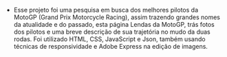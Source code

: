 - Esse projeto foi uma pesquisa em busca dos melhores pilotos da MotoGP (Grand Prix Motorcycle Racing), assim trazendo grandes nomes da atualidade e do passado, esta página Lendas da MotoGP, trás fotos dos pilotos e uma breve descrição de sua trajetória no mudo da duas rodas. Foi utilizado HTML, CSS, JavaScript e Json, também usando técnicas de responsividade e Adobe Express na edição de imagens.
